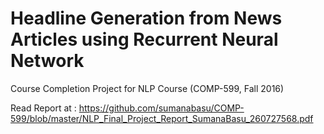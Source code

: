 # Headline Generation from News Articles using Recurrent Neural Network

Course Completion Project for NLP Course (COMP-599, Fall 2016)

Read Report at : https://github.com/sumanabasu/COMP-599/blob/master/NLP_Final_Project_Report_SumanaBasu_260727568.pdf
